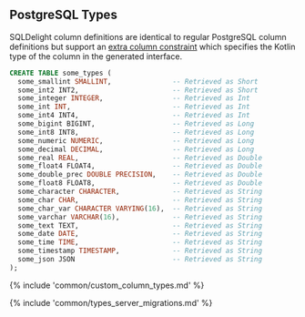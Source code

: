 ## PostgreSQL Types

SQLDelight column definitions are identical to regular PostgreSQL column definitions but support an
[extra column constraint](#custom-column-types) which specifies the Kotlin type of the column in the
generated interface.

```sql
CREATE TABLE some_types (
  some_smallint SMALLINT,               -- Retrieved as Short
  some_int2 INT2,                       -- Retrieved as Short
  some_integer INTEGER,                 -- Retrieved as Int
  some_int INT,                         -- Retrieved as Int
  some_int4 INT4,                       -- Retrieved as Int
  some_bigint BIGINT,                   -- Retrieved as Long
  some_int8 INT8,                       -- Retrieved as Long
  some_numeric NUMERIC,                 -- Retrieved as Long
  some_decimal DECIMAL,                 -- Retrieved as Long
  some_real REAL,                       -- Retrieved as Double
  some_float4 FLOAT4,                   -- Retrieved as Double
  some_double_prec DOUBLE PRECISION,    -- Retrieved as Double
  some_float8 FLOAT8,                   -- Retrieved as Double
  some_character CHARACTER,             -- Retrieved as String
  some_char CHAR,                       -- Retrieved as String
  some_char_var CHARACTER VARYING(16),  -- Retrieved as String
  some_varchar VARCHAR(16),             -- Retrieved as String
  some_text TEXT,                       -- Retrieved as String
  some_date DATE,                       -- Retrieved as String
  some_time TIME,                       -- Retrieved as String
  some_timestamp TIMESTAMP,             -- Retrieved as String
  some_json JSON                        -- Retrieved as String
);
```

{% include 'common/custom_column_types.md' %}

{% include 'common/types_server_migrations.md' %}